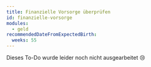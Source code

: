 ```yaml
---
title: ​​Finanzielle Vorsorge überprüfen
id: ​​finanzielle-vorsorge
modules:
  - geld
recommendedDateFromExpectedBirth:
  weeks: 55
---
```


Dieses To-Do wurde leider noch nicht ausgearbeitet 😢
